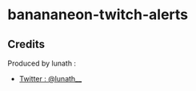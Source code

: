 # banananeon-twitch-alerts


## Credits
Produced by lunath :
- [Twitter : @lunath__](https://twitter.com/lunath__)
